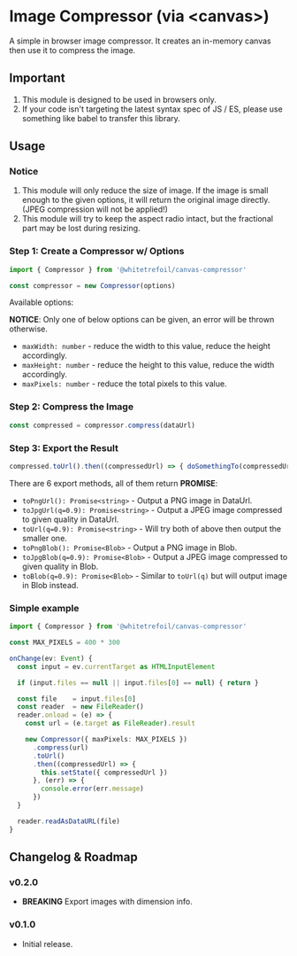 Image Compressor (via \<canvas>)
=====================================================

A simple in browser image compressor.
It creates an in-memory canvas
then use it to compress the image.

Important
---------

1. This module is designed to be used in browsers only.
2. If your code isn't targeting the latest syntax spec of JS / ES,
please use something like babel to transfer this library.

Usage
-----

### Notice

1. This module will only reduce the size of image.
If the image is small enough to the given options,
it will return the original image directly.
(JPEG compression will not be applied!)
2. This module will try to keep the aspect radio intact,
but the fractional part may be lost during resizing.

### Step 1: Create a Compressor w/ Options

```typescript
import { Compressor } from '@whitetrefoil/canvas-compressor'

const compressor = new Compressor(options)
```

Available options:

**NOTICE**: Only one of below options can be given, an error will be thrown otherwise.

* `maxWidth: number` - reduce the width to this value, reduce the height accordingly.
* `maxHeight: number` - reduce the height to this value, reduce the width accordingly.
* `maxPixels: number` - reduce the total pixels to this value.

### Step 2: Compress the Image

```typescript
const compressed = compressor.compress(dataUrl)
```

### Step 3: Export the Result

```typescript
compressed.toUrl().then((compressedUrl) => { doSomethingTo(compressedUrl) })
```

There are 6 export methods, all of them return **PROMISE**:

* `toPngUrl(): Promise<string>` - Output a PNG image in DataUrl.
* `toJpgUrl(q=0.9): Promise<string>` - Output a JPEG image compressed to given quality in DataUrl.
* `toUrl(q=0.9): Promise<string>` - Will try both of above then output the smaller one.
* `toPngBlob(): Promise<Blob>` - Output a PNG image in Blob.
* `toJpgBlob(q=0.9): Promise<Blob>` - Output a JPEG image compressed to given quality in Blob.
* `toBlob(q=0.9): Promise<Blob>` - Similar to `toUrl(q)` but will output image in Blob instead.

### Simple example
```typescript
import { Compressor } from '@whitetrefoil/canvas-compressor'

const MAX_PIXELS = 400 * 300

onChange(ev: Event) {
  const input = ev.currentTarget as HTMLInputElement

  if (input.files == null || input.files[0] == null) { return }

  const file    = input.files[0]
  const reader  = new FileReader()
  reader.onload = (e) => {
    const url = (e.target as FileReader).result

    new Compressor({ maxPixels: MAX_PIXELS })
      .compress(url)
      .toUrl()
      .then((compressedUrl) => {
        this.setState({ compressedUrl })
      }, (err) => {
        console.error(err.message)
      })
  }

  reader.readAsDataURL(file)
}

```

Changelog & Roadmap
-------------------

### v0.2.0

* **BREAKING** Export images with dimension info.

### v0.1.0

* Initial release.
